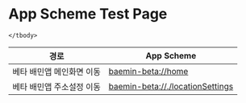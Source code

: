 # App Scheme Test Page

<html>
  <head></head>
  <body>
    <table class="table table-striped">
    <thead>
    <tr>
        <th scope="col">경로</th>
        <th scope="col">App Scheme</th>
    </tr>
    </thead>
    <tbody>
    <tr>
        <td>
            베타 배민앱 메인화면 이동
        </td>
        <td>
            <a class="baeminScheme" href="baemin-beta://home">baemin-beta://home</a>
        </td>
    </tr>
    <tr>
        <td>
            베타 배민앱 주소설정 이동
        </td>
        <td>
            <a class="baeminScheme" href="baemin-beta://./locationSettings">baemin-beta://./locationSettings</a>
        </td>
    </tr>
      
      
    </tbody>
</table>
  </body>
</html>
